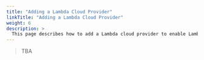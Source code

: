 ```yaml
---
title: "Adding a Lambda Cloud Provider"
linkTitle: "Adding a Lambda Cloud Provider"
weight: 6
description: >
  This page describes how to add a Lambda cloud provider to enable Lambda applications.
---
```


> TBA
